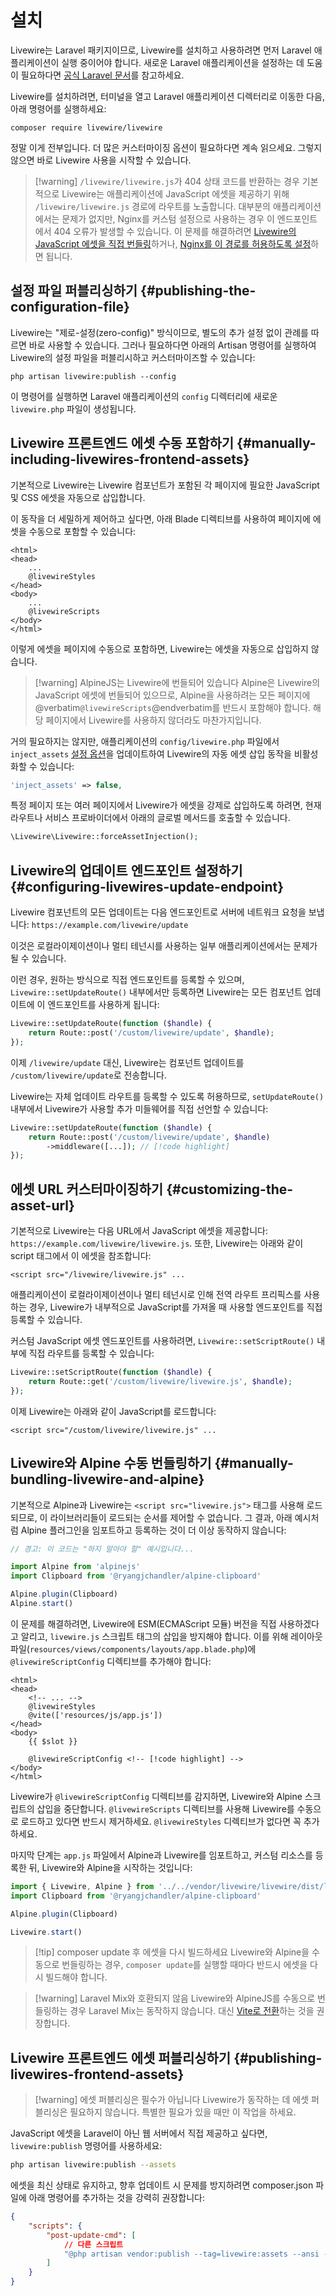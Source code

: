 # 설치
Livewire는 Laravel 패키지이므로, Livewire를 설치하고 사용하려면 먼저 Laravel 애플리케이션이 실행 중이어야 합니다. 새로운 Laravel 애플리케이션을 설정하는 데 도움이 필요하다면 [공식 Laravel 문서](https://laravel.com/docs/installation)를 참고하세요.

Livewire를 설치하려면, 터미널을 열고 Laravel 애플리케이션 디렉터리로 이동한 다음, 아래 명령어를 실행하세요:
```shell
composer require livewire/livewire
```

정말 이게 전부입니다. 더 많은 커스터마이징 옵션이 필요하다면 계속 읽으세요. 그렇지 않으면 바로 Livewire 사용을 시작할 수 있습니다.

> [!warning] `/livewire/livewire.js`가 404 상태 코드를 반환하는 경우
> 기본적으로 Livewire는 애플리케이션에 JavaScript 에셋을 제공하기 위해 `/livewire/livewire.js` 경로에 라우트를 노출합니다. 대부분의 애플리케이션에서는 문제가 없지만, Nginx를 커스텀 설정으로 사용하는 경우 이 엔드포인트에서 404 오류가 발생할 수 있습니다. 이 문제를 해결하려면 [Livewire의 JavaScript 에셋을 직접 번들링](#manually-bundling-livewire-and-alpine)하거나, [Nginx를 이 경로를 허용하도록 설정](https://benjamincrozat.com/livewire-js-404-not-found)하면 됩니다.

## 설정 파일 퍼블리싱하기 {#publishing-the-configuration-file}

Livewire는 "제로-설정(zero-config)" 방식이므로, 별도의 추가 설정 없이 관례를 따르면 바로 사용할 수 있습니다. 그러나 필요하다면 아래의 Artisan 명령어를 실행하여 Livewire의 설정 파일을 퍼블리시하고 커스터마이즈할 수 있습니다:

```shell
php artisan livewire:publish --config
```

이 명령어를 실행하면 Laravel 애플리케이션의 `config` 디렉터리에 새로운 `livewire.php` 파일이 생성됩니다.

## Livewire 프론트엔드 에셋 수동 포함하기 {#manually-including-livewires-frontend-assets}

기본적으로 Livewire는 Livewire 컴포넌트가 포함된 각 페이지에 필요한 JavaScript 및 CSS 에셋을 자동으로 삽입합니다.

이 동작을 더 세밀하게 제어하고 싶다면, 아래 Blade 디렉티브를 사용하여 페이지에 에셋을 수동으로 포함할 수 있습니다:

```blade
<html>
<head>
	...
	@livewireStyles
</head>
<body>
	...
	@livewireScripts
</body>
</html>
```

이렇게 에셋을 페이지에 수동으로 포함하면, Livewire는 에셋을 자동으로 삽입하지 않습니다.

> [!warning] AlpineJS는 Livewire에 번들되어 있습니다
> Alpine은 Livewire의 JavaScript 에셋에 번들되어 있으므로, Alpine을 사용하려는 모든 페이지에 @verbatim`@livewireScripts`@endverbatim를 반드시 포함해야 합니다. 해당 페이지에서 Livewire를 사용하지 않더라도 마찬가지입니다.

거의 필요하지는 않지만, 애플리케이션의 `config/livewire.php` 파일에서 `inject_assets` [설정 옵션](#publishing-the-configuration-file)을 업데이트하여 Livewire의 자동 에셋 삽입 동작을 비활성화할 수 있습니다:

```php
'inject_assets' => false,
```

특정 페이지 또는 여러 페이지에서 Livewire가 에셋을 강제로 삽입하도록 하려면, 현재 라우트나 서비스 프로바이더에서 아래의 글로벌 메서드를 호출할 수 있습니다.

```php
\Livewire\Livewire::forceAssetInjection();
```

## Livewire의 업데이트 엔드포인트 설정하기 {#configuring-livewires-update-endpoint}

Livewire 컴포넌트의 모든 업데이트는 다음 엔드포인트로 서버에 네트워크 요청을 보냅니다: `https://example.com/livewire/update`

이것은 로컬라이제이션이나 멀티 테넌시를 사용하는 일부 애플리케이션에서는 문제가 될 수 있습니다.

이런 경우, 원하는 방식으로 직접 엔드포인트를 등록할 수 있으며, `Livewire::setUpdateRoute()` 내부에서만 등록하면 Livewire는 모든 컴포넌트 업데이트에 이 엔드포인트를 사용하게 됩니다:

```php
Livewire::setUpdateRoute(function ($handle) {
	return Route::post('/custom/livewire/update', $handle);
});
```

이제 `/livewire/update` 대신, Livewire는 컴포넌트 업데이트를 `/custom/livewire/update`로 전송합니다.

Livewire는 자체 업데이트 라우트를 등록할 수 있도록 허용하므로, `setUpdateRoute()` 내부에서 Livewire가 사용할 추가 미들웨어를 직접 선언할 수 있습니다:

```php
Livewire::setUpdateRoute(function ($handle) {
	return Route::post('/custom/livewire/update', $handle)
        ->middleware([...]); // [!code highlight]
});
```

## 에셋 URL 커스터마이징하기 {#customizing-the-asset-url}

기본적으로 Livewire는 다음 URL에서 JavaScript 에셋을 제공합니다: `https://example.com/livewire/livewire.js`. 또한, Livewire는 아래와 같이 script 태그에서 이 에셋을 참조합니다:

```blade
<script src="/livewire/livewire.js" ...
```

애플리케이션이 로컬라이제이션이나 멀티 테넌시로 인해 전역 라우트 프리픽스를 사용하는 경우, Livewire가 내부적으로 JavaScript를 가져올 때 사용할 엔드포인트를 직접 등록할 수 있습니다.

커스텀 JavaScript 에셋 엔드포인트를 사용하려면, `Livewire::setScriptRoute()` 내부에 직접 라우트를 등록할 수 있습니다:

```php
Livewire::setScriptRoute(function ($handle) {
    return Route::get('/custom/livewire/livewire.js', $handle);
});
```

이제 Livewire는 아래와 같이 JavaScript를 로드합니다:

```blade
<script src="/custom/livewire/livewire.js" ...
```

## Livewire와 Alpine 수동 번들링하기 {#manually-bundling-livewire-and-alpine}

기본적으로 Alpine과 Livewire는 `<script src="livewire.js">` 태그를 사용해 로드되므로, 이 라이브러리들이 로드되는 순서를 제어할 수 없습니다. 그 결과, 아래 예시처럼 Alpine 플러그인을 임포트하고 등록하는 것이 더 이상 동작하지 않습니다:

```js
// 경고: 이 코드는 "하지 말아야 할" 예시입니다...

import Alpine from 'alpinejs'
import Clipboard from '@ryangjchandler/alpine-clipboard'

Alpine.plugin(Clipboard)
Alpine.start()
```

이 문제를 해결하려면, Livewire에 ESM(ECMAScript 모듈) 버전을 직접 사용하겠다고 알리고, `livewire.js` 스크립트 태그의 삽입을 방지해야 합니다. 이를 위해 레이아웃 파일(`resources/views/components/layouts/app.blade.php`)에 `@livewireScriptConfig` 디렉티브를 추가해야 합니다:

```blade
<html>
<head>
    <!-- ... -->
    @livewireStyles
    @vite(['resources/js/app.js'])
</head>
<body>
    {{ $slot }}

    @livewireScriptConfig <!-- [!code highlight] -->
</body>
</html>
```

Livewire가 `@livewireScriptConfig` 디렉티브를 감지하면, Livewire와 Alpine 스크립트의 삽입을 중단합니다. `@livewireScripts` 디렉티브를 사용해 Livewire를 수동으로 로드하고 있다면 반드시 제거하세요. `@livewireStyles` 디렉티브가 없다면 꼭 추가하세요.

마지막 단계는 `app.js` 파일에서 Alpine과 Livewire를 임포트하고, 커스텀 리소스를 등록한 뒤, Livewire와 Alpine을 시작하는 것입니다:

```js
import { Livewire, Alpine } from '../../vendor/livewire/livewire/dist/livewire.esm';
import Clipboard from '@ryangjchandler/alpine-clipboard'

Alpine.plugin(Clipboard)

Livewire.start()
```

> [!tip] composer update 후 에셋을 다시 빌드하세요
> Livewire와 Alpine을 수동으로 번들링하는 경우, `composer update`를 실행할 때마다 반드시 에셋을 다시 빌드해야 합니다.

> [!warning] Laravel Mix와 호환되지 않음
> Livewire와 AlpineJS를 수동으로 번들링하는 경우 Laravel Mix는 동작하지 않습니다. 대신 [Vite로 전환](https://laravel.com/docs/vite)하는 것을 권장합니다.

## Livewire 프론트엔드 에셋 퍼블리싱하기 {#publishing-livewires-frontend-assets}

> [!warning] 에셋 퍼블리싱은 필수가 아닙니다
> Livewire가 동작하는 데 에셋 퍼블리싱은 필요하지 않습니다. 특별한 필요가 있을 때만 이 작업을 하세요.

JavaScript 에셋을 Laravel이 아닌 웹 서버에서 직접 제공하고 싶다면, `livewire:publish` 명령어를 사용하세요:

```bash
php artisan livewire:publish --assets
```

에셋을 최신 상태로 유지하고, 향후 업데이트 시 문제를 방지하려면 composer.json 파일에 아래 명령어를 추가하는 것을 강력히 권장합니다:

```json
{
    "scripts": {
        "post-update-cmd": [
            // 다른 스크립트
            "@php artisan vendor:publish --tag=livewire:assets --ansi --force"
        ]
    }
}
```

